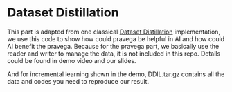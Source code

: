 # Dataset Distillation

This part is adapted from one classical [Dataset Distillation](https://ssnl.github.io/dataset_distillation) implementation, we use this code to show how could pravega be helpful in AI and how could AI benefit the pravega. Because for the pravega part, we basically use the reader and writer to manage the data, it is not included in this repo. Details could be found in demo video and our slides.

And for incremental learning shown in the demo, DDIL.tar.gz contains all the data and codes you need to reproduce our result.
